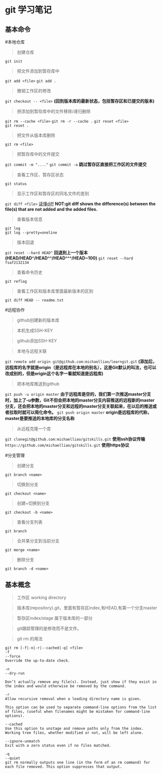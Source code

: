 git 学习笔记
============
基本命令
--------
#本地仓库
>创建仓库

`git init`

>把文件添加到暂存库中

`git add <file>`		`git add .`

>撤销工作区的修改

`git checkout -- <file>`
**(回到版本库的最新状态，包括暂存区和已提交的版本)**

>把添加到暂存库中的文件移除/递归删除

`git rm --cache <file>`	
`git rm -r --cache .`
`git reset <file>`		
`git reset .`

>把文件从版本库删除

`git rm <file>`

>把暂存库中的文件提交

`git commit -m "...."`
`git commit -a` **跳过暂存区直接把工作区的文件提交**

>查看工作区、暂存区状态

`git status`

>显示工作区和暂存区的同名文件的差别

`git diff <file>`          [读懂diff](http://www.ruanyifeng.com/blog/2012/08/how_to_read_diff.html)
**NOT:git diff shows the difference(s) between the file(s) that are not added and the added files.**

>查看版本信息

`git log`	
`git log --pretty=oneline`
>版本回退

`git reset --hard HEAD^`	**回退到上一个版本**
**(HEAD/HEAD^/HEAD^^/HEAD^^^/HEAD~100)**
`git reset --hard fsaf2132134`

>查看命令历史

`git reflog`

>查看工作区和版本库里面最新版本的区别

`git diff HEAD -- readme.txt`

#远程协作
>github创建新的版本库

>本机生成SSH-KEY

>github添加SSH-KEY

>本地与远程关联

`git remote add origin git@github.com:michaelliao/learngit.git`
**(添加后，远程库的名字就是origin（是远程库在本地的别名），这是Git默认的叫法，也可以改成别的，但是origin这个名字一看就知道是远程库)**
>把本地库推送到github

`git push -u origin master`
**由于远程库是空的，我们第一次推送master分支时，加上了-u参数，Git不但会把本地的master分支内容推送的远程新的master分支，还会把本地的master分支和远程的master分支关联起来，在以后的推送或者拉取时就可以简化命令。**
`git push origin master`
**origin是远程库的代称，master是要推送的本地库的分支名称**
>从远程克隆一个库

`git clonegit@github.com:michaelliao/gitskills.git`
**使用ssh协议传输**
`https://github.com/michaelliao/gitskills.git`
**使用https协议**

#分支管理
>创建分支

`git branch <name>`
>切换到分支

`git checkout <name>`
>创建+切换到分支

`git checkout -b <name>`
>查看分支列表

`git branch`
>合并某分支到当前分支

`git merge <name>`
>删除分支

`git branch -d <name>`

基本概念
------------
>工作区		working directory

>版本库(repository).git，里面有暂存区index,有HEAD,有第一个分支master

>暂存区index/stage	属于版本库的一部分

>git跟踪管理的是修改而不是文件。

>git rm 的用法

    git rm [-f|-n|-r|--cached|-q] <file>
	-f
	--force
	Override the up-to-date check.

	-n
	--dry-run

	Don’t actually remove any file(s). Instead, just show if they exist in the index and would otherwise be removed by the command.

	-r
	Allow recursive removal when a leading directory name is given.

	This option can be used to separate command-line options from the list of files, (useful when filenames might be mistaken for command-line options).

	--cached
	Use this option to unstage and remove paths only from the index. Working tree files, whether modified or not, will be left alone.

	--ignore-unmatch
	Exit with a zero status even if no files matched.

	-q
	--quiet
	git rm normally outputs one line (in the form of an rm command) for each file removed. This option suppresses that output.
